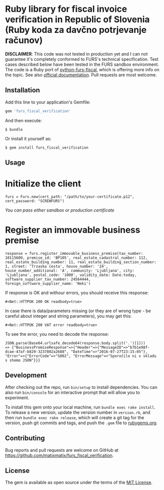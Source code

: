 # Ruby library for fiscal invoice verification in Republic of Slovenia (Ruby koda za davčno potrjevanje računov)

**DISCLAIMER**: This code was not  tested in production yet and I can not guarantee it's completely conformed to FURS's technical specification. Test cases described below have been tested in the FURS sandbox environment. The code is a Ruby port of  [python-furs-fiscal](https://github.com/boris-savic/python-furs-fiscal), which is offering more info on the topic. See also [official documentation](http://www.datoteke.fu.gov.si/dpr/files/TehnicnaDokumentacijaVer1.6.pdf). Pull requests are most welcome. 

## Installation

Add this line to your application's Gemfile:

```ruby
gem 'furs_fiscal_verification'
```

And then execute:

    $ bundle

Or install it yourself as:

    $ gem install furs_fiscal_verification

## Usage

# Initialize the client

`furs = Furs.new(cert_path: "/path/to/your-certificate.p12", cert_password: "SCREWFURS")`

*You can pass either sandbox or production certificate*

# Register an immovable business premise

```
response = furs.register_immovable_business_premise(tax_number: 10115609, premise_id: 'BP105', real_estate_cadastral_number: 112, real_estate_building_number: 11, real_estate_building_section_number: 1, street: 'Trzaska cesta', house_number: '24', house_number_additional: 'A', community: 'Ljubljana', city: 'Ljubljana', postal_code: '1000', validity_date: Date.today, software_supplier_tax_number: 24564444, foreign_software_supplier_name: 'Neki')
```

If response is OK and withour errors, you should receive this response:

`#<Net::HTTPOK 200 OK readbody=true>`

In case there is data/parameters missing (or they are of wrong type - be careful about integer and string parameters), you may get this:

`#<Net::HTTPOK 200 VAT error readbody=true>`

To see the error, you need to decode the response:

```
JSON.parse(Base64.urlsafe_decode64(response.body.split('.')[1]))
=> {"BusinessPremiseResponse"=>{"Header"=>{"MessageID"=>"b7b1e98f-dcae-47af-b829-3237802a2688", "DateTime"=>"2016-07-27T23:15:05"}, "Error"=>{"ErrorCode"=>"S002", "ErrorMessage"=>"Sporočilo ni v skladu s shemo JSON"}}}
````

## Development

After checking out the repo, run `bin/setup` to install dependencies. You can also run `bin/console` for an interactive prompt that will allow you to experiment.

To install this gem onto your local machine, run `bundle exec rake install`. To release a new version, update the version number in `version.rb`, and then run `bundle exec rake release`, which will create a git tag for the version, push git commits and tags, and push the `.gem` file to [rubygems.org](https://rubygems.org).

## Contributing

Bug reports and pull requests are welcome on GitHub at https://github.com/matixmatix/furs_fiscal_verification.


## License

The gem is available as open source under the terms of the [MIT License](http://opensource.org/licenses/MIT).

